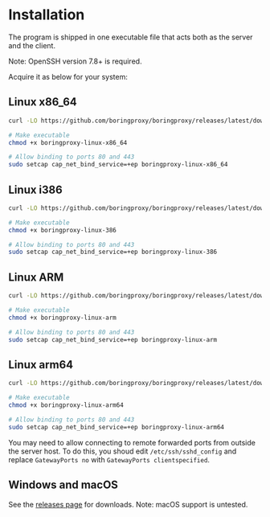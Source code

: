 # Installation
 The program is shipped in one executable file that acts both as the server and the client.
 
 Note: OpenSSH version 7.8+ is required. 

Acquire it as below for your system:

## Linux x86_64
```bash
curl -LO https://github.com/boringproxy/boringproxy/releases/latest/download/boringproxy-linux-x86_64

# Make executable
chmod +x boringproxy-linux-x86_64

# Allow binding to ports 80 and 443
sudo setcap cap_net_bind_service=+ep boringproxy-linux-x86_64
```

## Linux i386
```bash
curl -LO https://github.com/boringproxy/boringproxy/releases/latest/download/boringproxy-linux-386

# Make executable
chmod +x boringproxy-linux-386

# Allow binding to ports 80 and 443
sudo setcap cap_net_bind_service=+ep boringproxy-linux-386
```
## Linux ARM
```bash
curl -LO https://github.com/boringproxy/boringproxy/releases/latest/download/boringproxy-linux-arm

# Make executable
chmod +x boringproxy-linux-arm

# Allow binding to ports 80 and 443
sudo setcap cap_net_bind_service=+ep boringproxy-linux-arm
```
## Linux arm64
```bash
curl -LO https://github.com/boringproxy/boringproxy/releases/latest/download/boringproxy-linux-arm64

# Make executable
chmod +x boringproxy-linux-arm64

# Allow binding to ports 80 and 443
sudo setcap cap_net_bind_service=+ep boringproxy-linux-arm64
```

You may need to allow connecting to remote forwarded ports from outside the server host. To do this, you shoud edit `/etc/ssh/sshd_config` and replace `GatewayPorts no` with  `GatewayPorts clientspecified`.
## Windows and macOS
See the <a href="https://github.com/boringproxy/boringproxy/releases">releases page</a> for downloads.
Note: macOS support is untested. 

